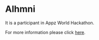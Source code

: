 # Alhmni

It is a participant in Appz World Hackathon.  

For more information please click  [here](https://devpost.com/software/8).
